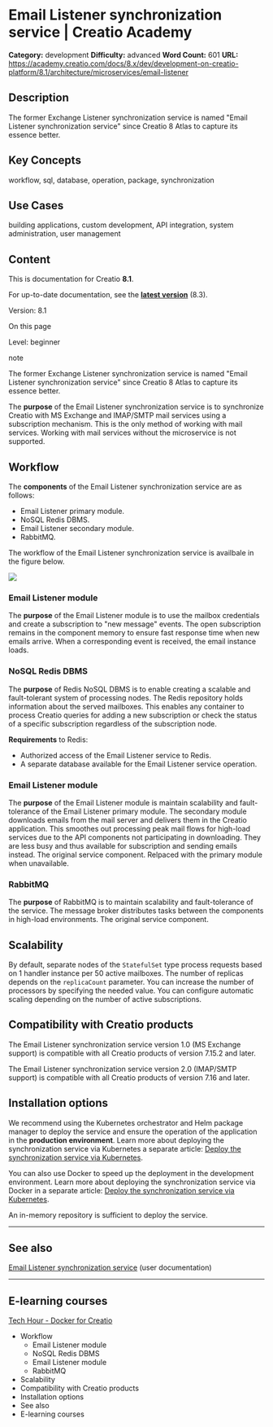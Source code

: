 # Email Listener synchronization service | Creatio Academy

**Category:** development **Difficulty:** advanced **Word Count:** 601 **URL:**
https://academy.creatio.com/docs/8.x/dev/development-on-creatio-platform/8.1/architecture/microservices/email-listener

## Description

The former Exchange Listener synchronization service is named "Email Listener
synchronization service" since Creatio 8 Atlas to capture its essence better.

## Key Concepts

workflow, sql, database, operation, package, synchronization

## Use Cases

building applications, custom development, API integration, system
administration, user management

## Content

This is documentation for Creatio **8.1**.

For up-to-date documentation, see the
**[latest version](/docs/8.x/dev/development-on-creatio-platform/architecture/microservices/email-listener)**
(8.3).

Version: 8.1

On this page

Level: beginner

note

The former Exchange Listener synchronization service is named "Email Listener
synchronization service" since Creatio 8 Atlas to capture its essence better.

The **purpose** of the Email Listener synchronization service is to synchronize
Creatio with MS Exchange and IMAP/SMTP mail services using a subscription
mechanism. This is the only method of working with mail services. Working with
mail services without the microservice is not supported.

## Workflow​

The **components** of the Email Listener synchronization service are as follows:

- Email Listener primary module.
- NoSQL Redis DBMS.
- Email Listener secondary module.
- RabbitMQ.

The workflow of the Email Listener synchronization service is availbale in the
figure below.

![](https://academy.creatio.com/sites/default/files/pictures/SchemyBezOU_EN/8.0/BezOU+EL.png)

### Email Listener module​

The **purpose** of the Email Listener module is to use the mailbox credentials
and create a subscription to "new message" events. The open subscription remains
in the component memory to ensure fast response time when new emails arrive.
When a corresponding event is received, the email instance loads.

### NoSQL Redis DBMS​

The **purpose** of Redis NoSQL DBMS is to enable creating a scalable and
fault-tolerant system of processing nodes. The Redis repository holds
information about the served mailboxes. This enables any container to process
Creatio queries for adding a new subscription or check the status of a specific
subscription regardless of the subscription node.

**Requirements** to Redis:

- Authorized access of the Email Listener service to Redis.
- A separate database available for the Email Listener service operation.

### Email Listener module​

The **purpose** of the Email Listener module is maintain scalability and
fault-tolerance of the Email Listener primary module. The secondary module
downloads emails from the mail server and delivers them in the Creatio
application. This smoothes out processing peak mail flows for high-load services
due to the API components not participating in downloading. They are less busy
and thus available for subscription and sending emails instead. The original
service component. Relpaced with the primary module when unavailable.

### RabbitMQ​

The **purpose** of RabbitMQ is to maintain scalability and fault-tolerance of
the service. The message broker distributes tasks between the components in
high-load environments. The original service component.

## Scalability​

By default, separate nodes of the `StatefulSet` type process requests based on 1
handler instance per 50 active mailboxes. The number of replicas depends on the
`replicaCount` parameter. You can increase the number of processors by
specifying the needed value. You can configure automatic scaling depending on
the number of active subscriptions.

## Compatibility with Creatio products​

The Email Listener synchronization service version 1.0 (MS Exchange support) is
compatible with all Creatio products of version 7.15.2 and later.

The Email Listener synchronization service version 2.0 (IMAP/SMTP support) is
compatible with all Creatio products of version 7.16 and later.

## Installation options​

We recommend using the Kubernetes orchestrator and Helm package manager to
deploy the service and ensure the operation of the application in the
**production environment**. Learn more about deploying the synchronization
service via Kubernetes a separate article:
[Deploy the synchronization service via Kubernetes](https://academy.creatio.com/documents?ver=8.1&id=2093&anchor=title-2111-2).

You can also use Docker to speed up the deployment in the development
environment. Learn more about deploying the synchronization service via Docker
in a separate article:
[Deploy the synchronization service via Kubernetes](https://academy.creatio.com/documents?ver=8.1&id=2094&anchor=title-2111-4).

An in-memory repository is sufficient to deploy the service.

---

## See also​

[Email Listener synchronization service](https://academy.creatio.com/documents?ver=8.1&id=2074)
(user documentation)

---

## E-learning courses​

[Tech Hour - Docker for Creatio](https://www.youtube.com/watch?v=cwTI8pIa_5g)

- Workflow
  - Email Listener module
  - NoSQL Redis DBMS
  - Email Listener module
  - RabbitMQ
- Scalability
- Compatibility with Creatio products
- Installation options
- See also
- E-learning courses
